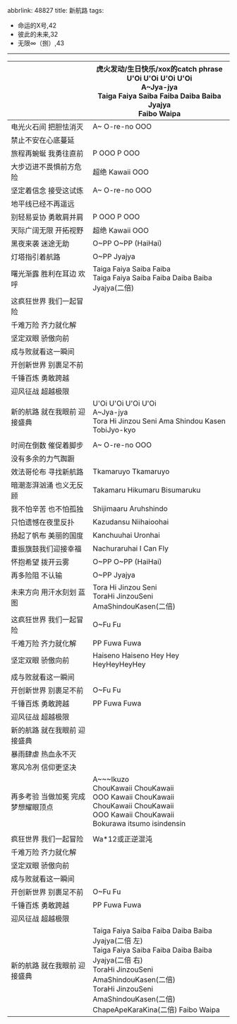 abbrlink: 48827
title: 新航路
tags:
  - 命运的X号,42
  - 彼此的未来,32
  - 无限∞（捌）,43
---
|      |虎火发动/生日快乐/xox的catch phrase<br>U'Oi U'Oi U'Oi U'Oi<br>A~Jya-jya<br>Taiga Faiya Saiba Faiba Daiba Baiba Jyajya<br>Faibo Waipa|
|--|--|
|电光火石间 把胆怯消灭|A~ O-re-no OOO|
|禁止不安在心底蔓延|      |
|旅程再蜿蜒 我勇往直前|P OOO P OOO|
|大步迈进不畏惧前方危险|超绝 Kawaii OOO|
|坚定着信念 接受这试炼|A~ O-re-no OOO|
|地平线已经不再遥远|      |
|别轻易妥协 勇敢肩并肩|P OOO P OOO|
|天际广阔无限 开拓视野|超绝 Kawaii OOO|
|黑夜来袭 迷途无助|O~PP O~PP (HaiHai)|
|灯塔指引着航路|O~PP Jyajya|
|曙光渐露 胜利在耳边 欢呼|Taiga Faiya Saiba Faiba<br>Taiga Faiya Saiba Faiba Daiba Baiba Jyajya(二倍)|
|这疯狂世界 我们一起冒险|      |
|千难万险 齐力就化解|      |
|坚定双眼 骄傲向前|      |
|成与败就看这一瞬间|      |
|开创新世界 别裹足不前|      |
|千锤百炼 勇敢跨越|      |
|迎风征战 超越极限|      |
|新的航路 就在我眼前 迎接盛典|U'Oi U'Oi U'Oi U'Oi<br>A~Jya-jya<br>Tora Hi Jinzou Seni Ama Shindou Kasen <br>TobiJyo-kyo|
|      |      |
|时间在倒数 催促着脚步|A~ O-re-no OOO|
|没有多余的力气踟蹰|      |
|效法哥伦布 寻找新航路|Tkamaruyo Tkamaruyo|
|暗潮澎湃汹涌 也义无反顾|Takamaru Hikumaru Bisumaruku|
|我不怕辛苦 也不怕孤独|Shijimaaru Aruhshindo|
|只怕遗憾在夜里反扑|Kazudansu Niihaioohai|
|扬起了帆布 美丽的国度|Kanchuuhai Uronhai|
|重振旗鼓我们迎接幸福|Nachuraruhai I Can Fly|
|怀抱希望 拨开云雾|O~PP O~PP (HaiHai)|
|再多险阻 不认输|O~PP Jyajya|
|未来方向 用汗水刻划 蓝图|Tora Hi Jinzou Seni<br>ToraHi JinzouSeni AmaShindouKasen(二倍)|
|这疯狂世界 我们一起冒险|O~Fu Fu|
|千难万险 齐力就化解|PP Fuwa Fuwa|
|坚定双眼 骄傲向前|Haiseno Haiseno Hey Hey HeyHeyHeyHey|
|成与败就看这一瞬间|      |
|开创新世界 别裹足不前|O~Fu Fu|
|千锤百炼 勇敢跨越|PP Fuwa Fuwa|
|迎风征战 超越极限|      |
|新的航路 就在我眼前 迎接盛典|      |
|暴雨肆虐 热血永不灭|      |
|寒风冷冽 信仰更坚决|      |
|再多考验 当做加冕 完成 梦想耀眼顶点|A~~~Ikuzo<br>ChouKawaii ChouKawaii<br>OOO Kawaii ChouKawaii<br>ChouKawaii ChouKawaii<br>OOO Kawaii ChouKawaii<br>Bokurawa itsumo isindensin|
|      |      |
|疯狂世界 我们一起冒险|Wa*12或正逆混沌|
|千难万险 齐力就化解|      |
|坚定双眼 骄傲向前|      |
|成与败就看这一瞬间|      |
|开创新世界 别裹足不前|O~Fu Fu|
|千锤百炼 勇敢跨越|PP Fuwa Fuwa|
|迎风征战 超越极限|      |
|新的航路 就在我眼前 迎接盛典|Taiga Faiya Saiba Faiba Daiba Baiba Jyajya(二倍 左)<br>Taiga Faiya Saiba Faiba Daiba Baiba Jyajya(二倍 右)<br>ToraHi JinzouSeni AmaShindouKasen(二倍)<br>ToraHi JinzouSeni AmaShindouKasen(二倍)<br>ChapeApeKaraKina(二倍) Faibo Waipa|